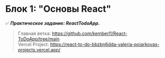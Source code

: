 # Блок 1: "Основы React"

:white_check_mark: ***Практическое задание: ReactTodoApp.***  
> Главная ветка: https://github.com/kemberl1/React-ToDoApp/tree/main  
> Vercel Project: https://react-to-do-bbzbn6dda-valeria-poiarkovas-projects.vercel.app/

